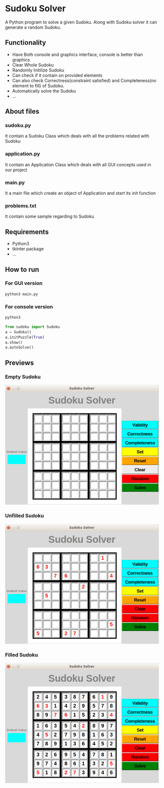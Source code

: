 # Sudoku Solver

A Python program to solve a given Sudoku. Along with Sudoku solver it can generate a random Sudoku.

## Functionality
- Have Both console and graphics interface, console is better than graphics
- Clear Whole Sudoku
- Randomly Initilize Sudoku
- Can check if it contain on provided elements
- Can also check Correctness(constraint satisfied) and Completeness(no element to fill) of Sudoku.
- Automatically solve the Sudoku
- ...

## About files

### sudoku.py
It contain a Sudoku Class which deals with all the problems related with Sudoku

### application.py
It contain an Application Class which deals with all GUI concepts used in our project

### main.py
It a main file which create an object of Application and start its init function

### problems.txt
It contain some sample regarding to Sudoku

## Requirements
- Python3
- tkinter package
- ...

## How to run

### For GUI version
```bash
python3 main.py
```

### For console version
```bash
python3
```
```python
from sudoku import Sudoku
a = Sudoku()
a.initPuzzle(True)
a.show()
a.autoSolve()
```

## Previews
### Empty Sudoku
![Empty Sudoku](https://github.com/B16CS006/Sudoku-Solver/blob/master/images/emptySudoku.png)
### Unfilled Sudoku
![Unfilled Sudoku](https://github.com/B16CS006/Sudoku-Solver/blob/master/images/unfilledSudoku.png)
### Filled Sudoku
![Filled Sudoku](https://github.com/B16CS006/Sudoku-Solver/blob/master/images/filledSudoku.png)
